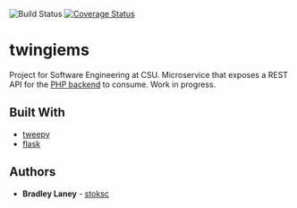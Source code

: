 ![Build Status](https://travis-ci.org/stoksc/twingiems.svg?branch=master)
[![Coverage Status](https://coveralls.io/repos/github/stoksc/twingiems/badge.svg?branch=master)](https://coveralls.io/github/stoksc/twingiems?branch=master)
# twingiems
Project for Software Engineering at CSU. Microservice that exposes a REST API for the [PHP backend](https://github.com/jsofteng/twingiePHP) to consume. Work in progress.

## Built With

* [tweepy](http://docs.tweepy.org/en/v3.5.0/)
* [flask](http://flask.pocoo.org/docs/0.12/)

## Authors

* **Bradley Laney** - [stoksc](https://github.com/stoksc)
